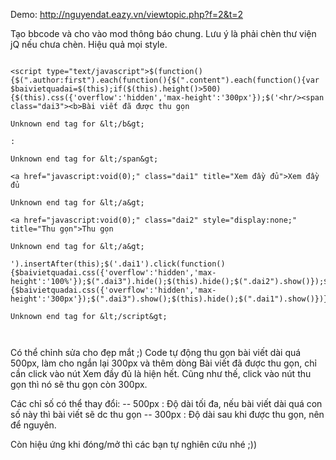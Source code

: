 Demo: http://nguyendat.eazy.vn/viewtopic.php?f=2&t=2

Tạo bbcode và cho vào mod thông báo chung. Lưu ý là phải chèn thư viện jQ nếu chưa chèn. Hiệu quả mọi style.

```

<script type="text/javascript">$(function(){$(".author:first").each(function(){$(".content").each(function(){var $baivietquadai=$(this);if($(this).height()>500){$(this).css({'overflow':'hidden','max-height':'300px'});$('<hr/><span class="dai3"><b>Bài viết đã được thu gọn

Unknown end tag for &lt;/b&gt;

: 

Unknown end tag for &lt;/span&gt;

<a href="javascript:void(0);" class="dai1" title="Xem đầy đủ">Xem đầy đủ

Unknown end tag for &lt;/a&gt;

<a href="javascript:void(0);" class="dai2" style="display:none;" title="Thu gọn">Thu gọn

Unknown end tag for &lt;/a&gt;

').insertAfter(this);$('.dai1').click(function(){$baivietquadai.css({'overflow':'hidden','max-height':'100%'});$(".dai3").hide();$(this).hide();$(".dai2").show()});$('.dai2').click(function(){$baivietquadai.css({'overflow':'hidden','max-height':'300px'});$(".dai3").show();$(this).hide();$(".dai1").show()})}});});});

Unknown end tag for &lt;/script&gt;



```
Có thể chỉnh sửa cho đẹp mắt ;)
Code tự động thu gọn bài viết dài quá 500px, làm cho ngắn lại 300px và thêm dòng Bài viết đã được thu gọn, chỉ cần click vào nút Xem đầy đủ là hiện hết. Cũng như thế, click vào nút thu gọn thì nó sẽ thu gọn còn 300px.

Các chỉ số có thể thay đổi:
-- 500px : Độ dài tối đa, nếu bài viết dài quá con số này thì bài viết sẽ dc thu gọn
-- 300px : Độ dài sau khi được thu gọn, nên để nguyên.

Còn hiệu ứng khi đóng/mở thì các bạn tự nghiên cứu nhé ;))